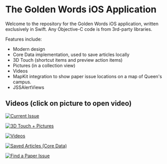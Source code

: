 # The Golden Words iOS Application

Welcome to the repository for the Golden Words iOS application, written exclusively in Swift. Any Objective-C code is from 3rd-party libraries.

Features include:
  - Modern design
  - Core Data implementation, used to save articles locally
  - 3D Touch (shortcut items and preview action items)
  - Pictures (in a collection view)
  - Videos
  - MapKit integration to show paper issue locations on a map of Queen's campus.
  - JSSAlertViews

## Videos (click on picture to open video)

[![Current Issue](https://img.youtube.com/vi/W8kzBIWR0Rk/0.jpg)](https://www.youtube.com/watch?v=W8kzBIWR0Rk)

[![3D Touch + Pictures](https://img.youtube.com/vi/ZftbULV_l6A/0.jpg)](https://www.youtube.com/watch?v=ZftbULV_l6A)

[![Videos](https://img.youtube.com/vi/T2AJVd50Cs8/0.jpg)](https://www.youtube.com/watch?v=T2AJVd50Cs8)

[![Saved Articles (Core Data)](https://img.youtube.com/vi/8sVV9TX8sZk/0.jpg)](https://www.youtube.com/watch?v=8sVV9TX8sZk)

[![Find a Paper Issue](https://img.youtube.com/vi/qpjPXsFi_kQ/0.jpg)](https://www.youtube.com/watch?v=qpjPXsFi_kQ)
